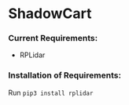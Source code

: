 # ShadowCart

### Current Requirements:
* RPLidar

### Installation of Requirements:
Run `pip3 install rplidar`
